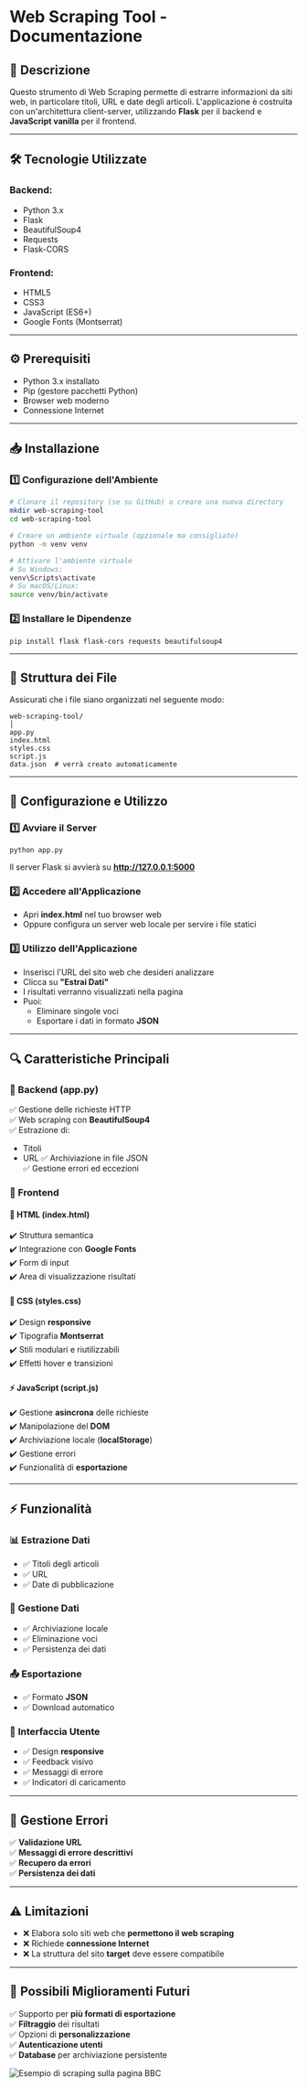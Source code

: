 # Web Scraping Tool - Documentazione

## 📌 Descrizione
Questo strumento di Web Scraping permette di estrarre informazioni da siti web, in particolare titoli, URL e date degli articoli. L'applicazione è costruita con un'architettura client-server, utilizzando **Flask** per il backend e **JavaScript vanilla** per il frontend.

---
## 🛠 Tecnologie Utilizzate
### Backend:
- Python 3.x
- Flask
- BeautifulSoup4
- Requests
- Flask-CORS

### Frontend:
- HTML5
- CSS3
- JavaScript (ES6+)
- Google Fonts (Montserrat)

---
## ⚙️ Prerequisiti
- Python 3.x installato
- Pip (gestore pacchetti Python)
- Browser web moderno
- Connessione Internet

---
## 📥 Installazione
### 1️⃣ Configurazione dell'Ambiente
```bash
# Clonare il repository (se su GitHub) o creare una nuova directory
mkdir web-scraping-tool
cd web-scraping-tool

# Creare un ambiente virtuale (opzionale ma consigliato)
python -m venv venv

# Attivare l'ambiente virtuale
# Su Windows:
venv\Scripts\activate
# Su macOS/Linux:
source venv/bin/activate
```

### 2️⃣ Installare le Dipendenze
```
pip install flask flask-cors requests beautifulsoup4
```

---
## 📂 Struttura dei File
Assicurati che i file siano organizzati nel seguente modo:
```
web-scraping-tool/
│
app.py
index.html
styles.css
script.js
data.json  # verrà creato automaticamente
```

---
## 🚀 Configurazione e Utilizzo
### 1️⃣ Avviare il Server
```
python app.py
```
Il server Flask si avvierà su **http://127.0.0.1:5000**

### 2️⃣ Accedere all'Applicazione
- Apri **index.html** nel tuo browser web
- Oppure configura un server web locale per servire i file statici

### 3️⃣ Utilizzo dell'Applicazione
- Inserisci l'URL del sito web che desideri analizzare
- Clicca su **"Estrai Dati"**
- I risultati verranno visualizzati nella pagina
- Puoi:
  - Eliminare singole voci
  - Esportare i dati in formato **JSON**

---
## 🔍 Caratteristiche Principali
### 🎯 Backend (**app.py**)
✅ Gestione delle richieste HTTP  
✅ Web scraping con **BeautifulSoup4**  
✅ Estrazione di:
   - Titoli
   - URL 
✅ Archiviazione in file JSON  
✅ Gestione errori ed eccezioni  

### 🎨 Frontend
#### 📄 **HTML (index.html)**
✔️ Struttura semantica  
✔️ Integrazione con **Google Fonts**  
✔️ Form di input  
✔️ Area di visualizzazione risultati  

#### 🎨 **CSS (styles.css)**
✔️ Design **responsive**  
✔️ Tipografia **Montserrat**  
✔️ Stili modulari e riutilizzabili  
✔️ Effetti hover e transizioni  

#### ⚡ **JavaScript (script.js)**
✔️ Gestione **asincrona** delle richieste  
✔️ Manipolazione del **DOM**  
✔️ Archiviazione locale (**localStorage**)  
✔️ Gestione errori  
✔️ Funzionalità di **esportazione**  

---
## ⚡ Funzionalità
### 📊 **Estrazione Dati**
- ✅ Titoli degli articoli
- ✅ URL
- ✅ Date di pubblicazione

### 📁 **Gestione Dati**
- ✅ Archiviazione locale
- ✅ Eliminazione voci
- ✅ Persistenza dei dati

### 📤 **Esportazione**
- ✅ Formato **JSON**
- ✅ Download automatico

### 🎨 **Interfaccia Utente**
- ✅ Design **responsive**
- ✅ Feedback visivo
- ✅ Messaggi di errore
- ✅ Indicatori di caricamento

---
## 🚨 Gestione Errori
✅ **Validazione URL**  
✅ **Messaggi di errore descrittivi**  
✅ **Recupero da errori**  
✅ **Persistenza dei dati**  

---
## ⚠️ Limitazioni
- ❌ Elabora solo siti web che **permettono il web scraping**
- ❌ Richiede **connessione Internet**
- ❌ La struttura del sito **target** deve essere compatibile

---
## 🚀 Possibili Miglioramenti Futuri
✅ Supporto per **più formati di esportazione**  
✅ **Filtraggio** dei risultati  
✅ Opzioni di **personalizzazione**  
✅ **Autenticazione utenti**  
✅ **Database** per archiviazione persistente  

![Esempio di scraping sulla pagina BBC](scraping.png)

